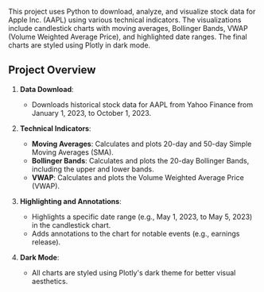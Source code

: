 This project uses Python to download, analyze, and visualize stock data for Apple Inc. (AAPL) using various technical indicators. The visualizations include candlestick charts with moving averages, Bollinger Bands, VWAP (Volume Weighted Average Price), and highlighted date ranges. The final charts are styled using Plotly in dark mode.

## Project Overview

1. **Data Download**: 
   - Downloads historical stock data for AAPL from Yahoo Finance from January 1, 2023, to October 1, 2023.

2. **Technical Indicators**:
   - **Moving Averages**: Calculates and plots 20-day and 50-day Simple Moving Averages (SMA).
   - **Bollinger Bands**: Calculates and plots the 20-day Bollinger Bands, including the upper and lower bands.
   - **VWAP**: Calculates and plots the Volume Weighted Average Price (VWAP).

3. **Highlighting and Annotations**:
   - Highlights a specific date range (e.g., May 1, 2023, to May 5, 2023) in the candlestick chart.
   - Adds annotations to the chart for notable events (e.g., earnings release).

4. **Dark Mode**:
   - All charts are styled using Plotly's dark theme for better visual aesthetics.
